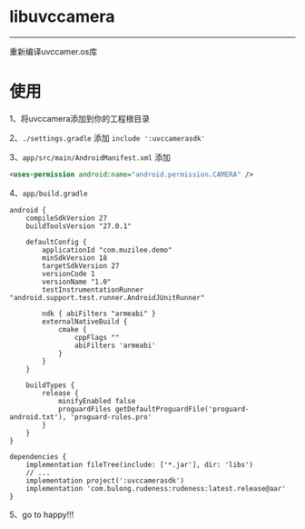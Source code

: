 # libuvccamera

---
重新编译uvccamer.os库


# 使用
1、将uvccamera添加到你的工程根目录

2、`./settings.gradle` 添加 `include ':uvccamerasdk'`

3、`app/src/main/AndroidManifest.xml` 添加
```xml
<uses-permission android:name="android.permission.CAMERA" />
```

4、`app/build.gradle`
```
android {
    compileSdkVersion 27
    buildToolsVersion "27.0.1"

    defaultConfig {
        applicationId "com.muzilee.demo"
        minSdkVersion 18
        targetSdkVersion 27
        versionCode 1
        versionName "1.0"
        testInstrumentationRunner "android.support.test.runner.AndroidJUnitRunner"

        ndk { abiFilters "armeabi" }
        externalNativeBuild {
            cmake {
                cppFlags ""
                abiFilters 'armeabi'
            }
        }
    }

    buildTypes {
        release {
            minifyEnabled false
            proguardFiles getDefaultProguardFile('proguard-android.txt'), 'proguard-rules.pro'
        }
    }
}

dependencies {
    implementation fileTree(include: ['*.jar'], dir: 'libs')
    // ...
    implementation project(':uvccamerasdk')
    implementation 'com.bulong.rudeness:rudeness:latest.release@aar'
}

```

5、go to happy!!!
